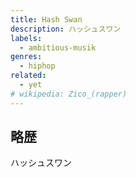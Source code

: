 ```yaml
---
title: Hash Swan
description: ハッシュスワン
labels:
  - ambitious-musik
genres:
  - hiphop
related:
  - yet
# wikipedia: Zico_(rapper)
---
```


## 略歴

ハッシュスワン